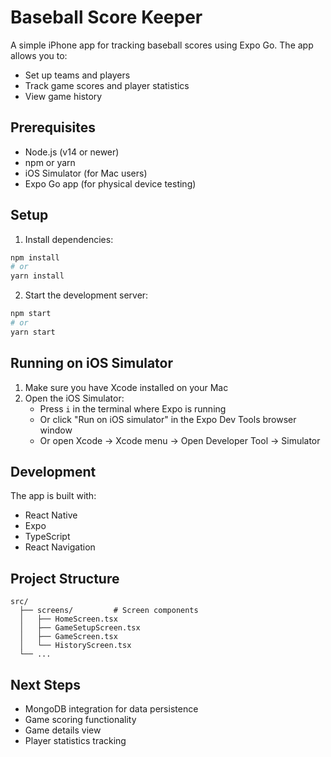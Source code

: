 # Baseball Score Keeper

A simple iPhone app for tracking baseball scores using Expo Go. The app allows you to:
- Set up teams and players
- Track game scores and player statistics
- View game history

## Prerequisites

- Node.js (v14 or newer)
- npm or yarn
- iOS Simulator (for Mac users)
- Expo Go app (for physical device testing)

## Setup

1. Install dependencies:
```bash
npm install
# or
yarn install
```

2. Start the development server:
```bash
npm start
# or
yarn start
```

## Running on iOS Simulator

1. Make sure you have Xcode installed on your Mac
2. Open the iOS Simulator:
   - Press `i` in the terminal where Expo is running
   - Or click "Run on iOS simulator" in the Expo Dev Tools browser window
   - Or open Xcode → Xcode menu → Open Developer Tool → Simulator

## Development

The app is built with:
- React Native
- Expo
- TypeScript
- React Navigation

## Project Structure

```
src/
  ├── screens/         # Screen components
  │   ├── HomeScreen.tsx
  │   ├── GameSetupScreen.tsx
  │   ├── GameScreen.tsx
  │   └── HistoryScreen.tsx
  └── ...
```

## Next Steps

- MongoDB integration for data persistence
- Game scoring functionality
- Game details view
- Player statistics tracking 